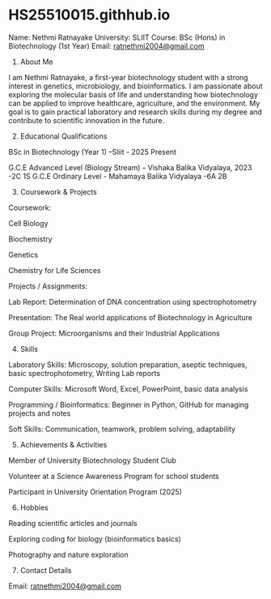 # HS25510015.githhub.io
Name: Nethmi Ratnayake
University: SLIIT
Course: BSc (Hons) in Biotechnology (1st Year)
Email: ratnethmi2004@gmail.com

1. About Me

I am Nethmi Ratnayake, a first-year biotechnology student with a strong interest in genetics, microbiology, and bioinformatics. I am passionate about exploring the molecular basis of life and understanding how biotechnology can be applied to improve healthcare, agriculture, and the environment. My goal is to gain practical laboratory and research skills during my degree and contribute to scientific innovation in the future.

2. Educational Qualifications

BSc in Biotechnology (Year 1) –Sliit - 2025 Present

G.C.E Advanced Level (Biology Stream) – Vishaka Balika Vidyalaya, 2023 -2C 1S
G.C.E Ordinary Level - Mahamaya Balika Vidyalaya -6A 2B

3. Coursework & Projects

Coursework:

Cell Biology

Biochemistry

Genetics

Chemistry for Life Sciences

Projects / Assignments:

Lab Report: Determination of DNA concentration using spectrophotometry

Presentation: The Real world applications of Biotechnology in Agriculture

Group Project: Microorganisms and their Industrial Applications

4. Skills

Laboratory Skills: Microscopy, solution preparation, aseptic techniques, basic spectrophotometry, Writing Lab reports

Computer Skills: Microsoft Word, Excel, PowerPoint, basic data analysis

Programming / Bioinformatics: Beginner in Python, GitHub for managing projects and notes

Soft Skills: Communication, teamwork, problem solving, adaptability

5. Achievements & Activities

Member of University Biotechnology Student Club

Volunteer at a Science Awareness Program for school students

Participant in University Orientation Program (2025)

6. Hobbies

Reading scientific articles and journals

Exploring coding for biology (bioinformatics basics)

Photography and nature exploration

7. Contact Details

Email: ratnethmi2004@gmail.com






          
         
           
    





